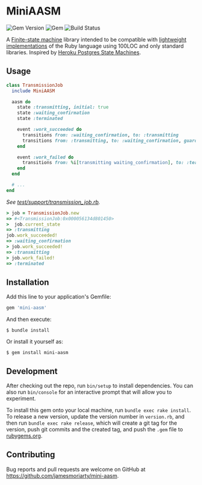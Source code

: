 # MiniAASM

![Gem Version][3] ![Gem][1] ![Build Status][2]

A [Finite-state machine](https://en.wikipedia.org/wiki/Finite-state_machine) library intended to be compatible with [lightweight implementations](https://github.com/mruby/mruby) of the Ruby language using 100LOC and only standard libraries. Inspired by [Heroku Postgres State Machines](https://www.citusdata.com/blog/2016/08/12/state-machines-to-run-databases/).

## Usage

```ruby
class TransmissionJob
  include MiniAASM

  aasm do
    state :transmitting, initial: true
    state :waiting_confirmation
    state :terminated

    event :work_succeeded do
      transitions from: :waiting_confirmation, to: :transmitting
      transitions from: :transmitting, to: :waiting_confirmation, guard: %i[hold?]
    end

    event :work_failed do
      transitions from: %i[transmitting waiting_confirmation], to: :terminated
    end
  end

  # ...
end
```

_See [test/support/transmission_job.rb](test/support/transmission_job.rb)._

```ruby
> job = TransmissionJob.new
=> #<TransmissionJob:0x000056134d801450>
>  job.current_state
=> :transmitting
job.work_succeeded!
=> :waiting_confirmation
> job.work_succeeded!
=> :transmitting
> job.work_failed!
=> :terminated
```
  
## Installation

Add this line to your application's Gemfile:

```ruby
gem 'mini-aasm'
```

And then execute:

    $ bundle install

Or install it yourself as:

    $ gem install mini-aasm

## Development

After checking out the repo, run `bin/setup` to install dependencies. You can also run `bin/console` for an interactive prompt that will allow you to experiment.

To install this gem onto your local machine, run `bundle exec rake install`. To release a new version, update the version number in `version.rb`, and then run `bundle exec rake release`, which will create a git tag for the version, push git commits and the created tag, and push the `.gem` file to [rubygems.org](https://rubygems.org).

## Contributing

Bug reports and pull requests are welcome on GitHub at https://github.com/jamesmoriarty/mini-aasm.

[1]: https://img.shields.io/gem/dt/mini-aasm
[2]: https://github.com/jamesmoriarty/mini-aasm/workflows/Continuous%20Integration/badge.svg?branch=main
[3]: https://img.shields.io/gem/v/mini-aasm
